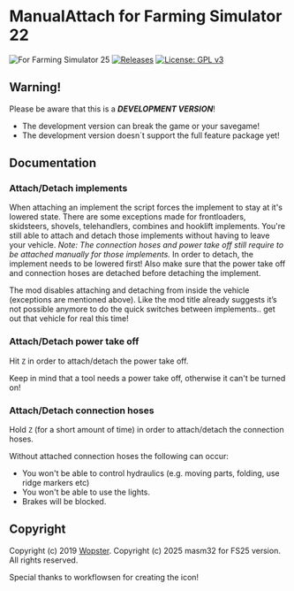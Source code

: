 # ManualAttach for Farming Simulator 22

![For Farming Simulator 25](https://img.shields.io/badge/Farming%20Simulator-25-10BEFF.svg) [![Releases](https://img.shields.io/github/release/stijnwop/manualAttach.svg)](https://github.com/stijnwop/manualAttach/releases) [![License: GPL v3](https://img.shields.io/badge/License-GPLv3-blue.svg)](https://www.gnu.org/licenses/gpl-3.0)

## Warning!
Please be aware that this is a ***DEVELOPMENT VERSION***!
* The development version can break the game or your savegame!
* The development version doesn´t support the full feature package yet!

## Documentation

### Attach/Detach implements
When attaching an implement the script forces the implement to stay at it's lowered state. There are some exceptions made for frontloaders, skidsteers, shovels, telehandlers, combines and hooklift implements. You're still able to attach and detach those implements without having to leave your vehicle.
*Note: The connection hoses and power take off still require to be attached manually for those implements.*
In order to detach, the implement needs to be lowered first! Also make sure that the power take off and connection hoses are detached before detaching the implement.

The mod disables attaching and detaching from inside the vehicle (exceptions are mentioned above). Like the mod title already suggests it’s not possible anymore to do the quick switches between implements.. get out that vehicle for real this time!

### Attach/Detach power take off
Hit `Z` in order to attach/detach the power take off.

Keep in mind that a tool needs a power take off, otherwise it can't be turned on!

### Attach/Detach connection hoses
Hold `Z` (for a short amount of time) in order to attach/detach the connection hoses.

Without attached connection hoses the following can occur:
- You won't be able to control hydraulics (e.g. moving parts, folding, use ridge markers etc)
- You won't be able to use the lights.
- Brakes will be blocked.


## Copyright
Copyright (c) 2019 [Wopster](https://github.com/stijnwop).
Copyright (c) 2025 masm32 for FS25 version.
All rights reserved.

Special thanks to workflowsen for creating the icon!

